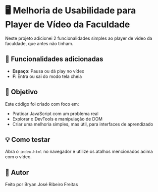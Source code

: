 # 🖥️ Melhoria de Usabilidade para Player de Vídeo da Faculdade

Neste projeto adicionei 2 funcionalidades simples ao player de video da faculdade, que antes não tinham.

## 🔧 Funcionalidades adicionadas
- **Espaço**: Pausa ou dá play no vídeo
- **F**: Entra ou sai do modo tela cheia

## 🎯 Objetivo
Este código foi criado com foco em:
- Praticar JavaScript com um problema real
- Explorar o DevTools e manipulação de DOM
- Criar uma melhoria simples, mas útil, para interfaces de aprendizado

## 💡 Como testar
Abra o `index.html` no navegador e utilize os atalhos mencionados acima com o vídeo.

## 🚀 Autor
Feito por Bryan José Ribeiro Freitas
